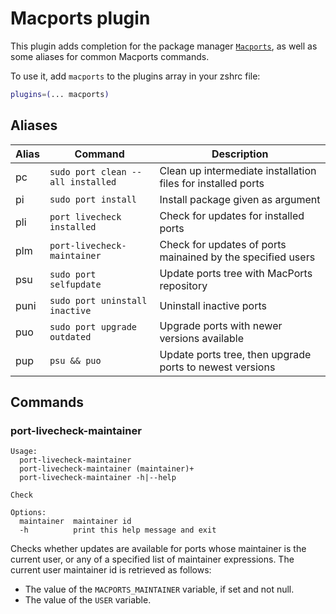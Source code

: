 # Macports plugin

This plugin adds completion for the package manager
[`Macports`](https://macports.com/), as well as some aliases for common Macports
commands.

To use it, add `macports` to the plugins array in your zshrc file:

```zsh
plugins=(... macports)
```

## Aliases

| Alias | Command                           | Description                                                  |
| ----- | --------------------------------- | ------------------------------------------------------------ |
| pc    | `sudo port clean --all installed` | Clean up intermediate installation files for installed ports |
| pi    | `sudo port install`               | Install package given as argument                            |
| pli   | `port livecheck installed`        | Check for updates for installed ports                        |
| plm   | `port-livecheck-maintainer`       | Check for updates of ports mainained by the specified users  |
| psu   | `sudo port selfupdate`            | Update ports tree with MacPorts repository                   |
| puni  | `sudo port uninstall inactive`    | Uninstall inactive ports                                     |
| puo   | `sudo port upgrade outdated`      | Upgrade ports with newer versions available                  |
| pup   | `psu && puo`                      | Update ports tree, then upgrade ports to newest versions     |

## Commands

### port-livecheck-maintainer

```text
Usage:
  port-livecheck-maintainer
  port-livecheck-maintainer (maintainer)+
  port-livecheck-maintainer -h|--help

Check

Options:
  maintainer  maintainer id
  -h          print this help message and exit
```

Checks whether updates are available for ports whose maintainer is the current
user, or any of a specified list of maintainer expressions. The current user
maintainer id is retrieved as follows:

-   The value of the `MACPORTS_MAINTAINER` variable, if set and not null.
-   The value of the `USER` variable.
